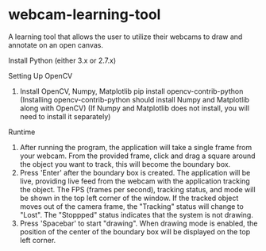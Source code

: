 # webcam-learning-tool
A learning tool that allows the user to utilize their webcams to draw and annotate on an open canvas.

Install Python (either 3.x or 2.7.x)

Setting Up OpenCV
1. Install OpenCV, Numpy, Matplotlib
   pip install opencv-contrib-python
   (Installing opencv-contrib-python should install Numpy and Matplotlib along with OpenCV)
   (If Numpy and Matplotlib does not install, you will need to install it separately)

Runtime
1. After running the program, the application will take a single frame from your webcam. From the provided frame, click and drag a square around the object you want to track, this will become the boundary box.
2. Press 'Enter' after the boundary box is created. The application will be live, providing live feed from the webcam with the application tracking the object. The FPS (frames per second), tracking status, and mode will be shown in the top left corner of the window. If the tracked object moves out of the camera frame, the "Tracking" status will change to "Lost". The "Stoppped" status indicates that the system is not drawing.
3. Press 'Spacebar' to start "drawing". When drawing mode is enabled, the position of the center of the boundary box will be displayed on the top left corner.
